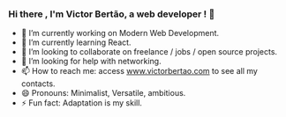 ### Hi there , I'm Victor Bertão, a web developer ! 👋

- 🔭 I’m currently working on Modern Web Development. 
- 🌱 I’m currently learning React.
- 👯 I’m looking to collaborate on freelance / jobs / open source projects.
- 🤔 I’m looking for help with networking.
- 📫 How to reach me: access www.victorbertao.com to see all my contacts.
- 😄 Pronouns: Minimalist, Versatile, ambitious.
- ⚡ Fun fact: Adaptation is my skill.
